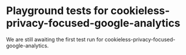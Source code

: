 # Playground tests for cookieless-privacy-focused-google-analytics
We are still awaiting the first test run for cookieless-privacy-focused-google-analytics.
